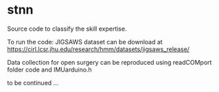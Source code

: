 # stnn

Source code to classify the skill expertise.

To run the code:
JIGSAWS dataset can be download at https://cirl.lcsr.jhu.edu/research/hmm/datasets/jigsaws_release/

Data collection for open surgery can be reproduced using readCOMport folder code and IMUarduino.h

to be continued ...
